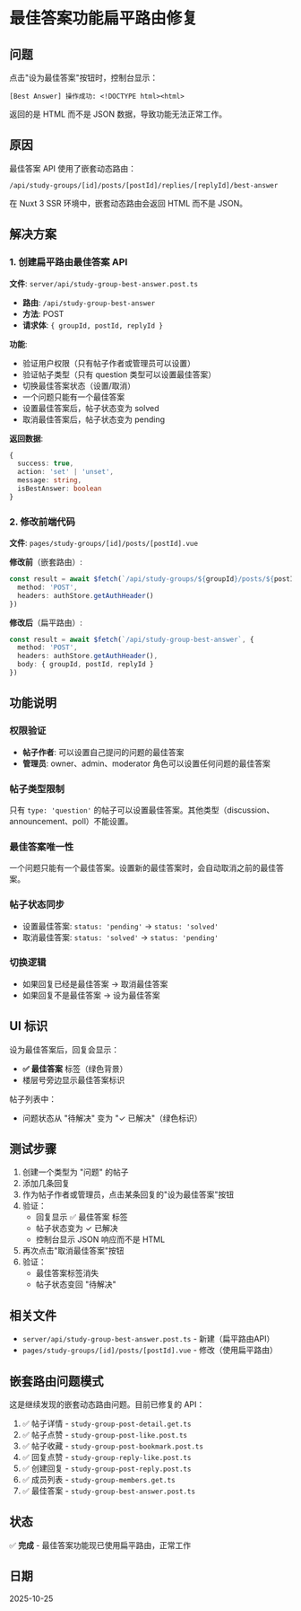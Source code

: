 # 最佳答案功能扁平路由修复

## 问题

点击"设为最佳答案"按钮时，控制台显示：
```
[Best Answer] 操作成功: <!DOCTYPE html><html>
```

返回的是 HTML 而不是 JSON 数据，导致功能无法正常工作。

## 原因

最佳答案 API 使用了嵌套动态路由：
```
/api/study-groups/[id]/posts/[postId]/replies/[replyId]/best-answer
```

在 Nuxt 3 SSR 环境中，嵌套动态路由会返回 HTML 而不是 JSON。

## 解决方案

### 1. 创建扁平路由最佳答案 API

**文件**: `server/api/study-group-best-answer.post.ts`
- **路由**: `/api/study-group-best-answer`
- **方法**: POST
- **请求体**: `{ groupId, postId, replyId }`

**功能**:
- 验证用户权限（只有帖子作者或管理员可以设置）
- 验证帖子类型（只有 question 类型可以设置最佳答案）
- 切换最佳答案状态（设置/取消）
- 一个问题只能有一个最佳答案
- 设置最佳答案后，帖子状态变为 solved
- 取消最佳答案后，帖子状态变为 pending

**返回数据**:
```typescript
{
  success: true,
  action: 'set' | 'unset',
  message: string,
  isBestAnswer: boolean
}
```

### 2. 修改前端代码

**文件**: `pages/study-groups/[id]/posts/[postId].vue`

**修改前**（嵌套路由）:
```typescript
const result = await $fetch(`/api/study-groups/${groupId}/posts/${postId}/replies/${replyId}/best-answer`, {
  method: 'POST',
  headers: authStore.getAuthHeader()
})
```

**修改后**（扁平路由）:
```typescript
const result = await $fetch(`/api/study-group-best-answer`, {
  method: 'POST',
  headers: authStore.getAuthHeader(),
  body: { groupId, postId, replyId }
})
```

## 功能说明

### 权限验证
- **帖子作者**: 可以设置自己提问的问题的最佳答案
- **管理员**: owner、admin、moderator 角色可以设置任何问题的最佳答案

### 帖子类型限制
只有 `type: 'question'` 的帖子可以设置最佳答案。其他类型（discussion、announcement、poll）不能设置。

### 最佳答案唯一性
一个问题只能有一个最佳答案。设置新的最佳答案时，会自动取消之前的最佳答案。

### 帖子状态同步
- 设置最佳答案: `status: 'pending'` → `status: 'solved'`
- 取消最佳答案: `status: 'solved'` → `status: 'pending'`

### 切换逻辑
- 如果回复已经是最佳答案 → 取消最佳答案
- 如果回复不是最佳答案 → 设为最佳答案

## UI 标识

设为最佳答案后，回复会显示：
- **✅ 最佳答案** 标签（绿色背景）
- 楼层号旁边显示最佳答案标识

帖子列表中：
- 问题状态从 "待解决" 变为 "✓ 已解决"（绿色标识）

## 测试步骤

1. 创建一个类型为 "问题" 的帖子
2. 添加几条回复
3. 作为帖子作者或管理员，点击某条回复的"设为最佳答案"按钮
4. 验证：
   - 回复显示 ✅ 最佳答案 标签
   - 帖子状态变为 ✓ 已解决
   - 控制台显示 JSON 响应而不是 HTML
5. 再次点击"取消最佳答案"按钮
6. 验证：
   - 最佳答案标签消失
   - 帖子状态变回 "待解决"

## 相关文件

- `server/api/study-group-best-answer.post.ts` - 新建（扁平路由API）
- `pages/study-groups/[id]/posts/[postId].vue` - 修改（使用扁平路由）

## 嵌套路由问题模式

这是继续发现的嵌套动态路由问题。目前已修复的 API：
1. ✅ 帖子详情 - `study-group-post-detail.get.ts`
2. ✅ 帖子点赞 - `study-group-post-like.post.ts`
3. ✅ 帖子收藏 - `study-group-post-bookmark.post.ts`
4. ✅ 回复点赞 - `study-group-reply-like.post.ts`
5. ✅ 创建回复 - `study-group-post-reply.post.ts`
6. ✅ 成员列表 - `study-group-members.get.ts`
7. ✅ 最佳答案 - `study-group-best-answer.post.ts`

## 状态

✅ **完成** - 最佳答案功能现已使用扁平路由，正常工作

## 日期

2025-10-25
